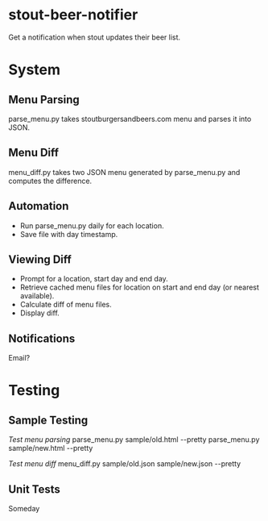 stout-beer-notifier
===================

Get a notification when stout updates their beer list.

System
======

Menu Parsing
-------------
parse_menu.py takes stoutburgersandbeers.com menu and parses it into JSON.

Menu Diff
---------
menu_diff.py takes two JSON menu generated by parse_menu.py and computes the difference.

Automation
----------

- Run parse_menu.py daily for each location.
- Save file with day timestamp.

Viewing Diff
------------

- Prompt for a location, start day and end day.
- Retrieve cached menu files for location on start and end day (or nearest available).
- Calculate diff of menu files.
- Display diff.

Notifications
-------------

Email?

Testing
=======

Sample Testing
--------------

_Test menu parsing_
parse_menu.py sample/old.html --pretty
parse_menu.py sample/new.html --pretty

_Test menu diff_
menu_diff.py sample/old.json sample/new.json --pretty

Unit Tests
----------

Someday